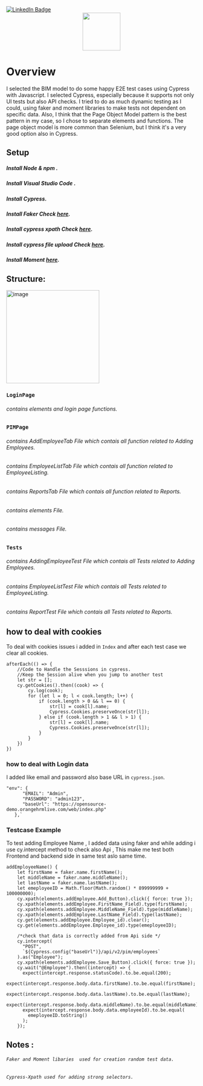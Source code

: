 
<div id="badges">
  <a href="https://www.linkedin.com/in/sara-nagy-elzahry/">
    <img src="https://img.shields.io/badge/LinkedIn-blue?style=for-the-badge&logo=linkedin&logoColor=white" alt="LinkedIn Badge"/>
  </a>
</div>
<div id="header" align="center">
  <img src="https://media.giphy.com/media/M9gbBd9nbDrOTu1Mqx/giphy.gif" width="100"/>
</div>

# Overview
I selected the BIM model to do some happy E2E test cases using Cypress with Javascript. I selected Cypress, especially because it supports not only UI tests but also API checks.
I tried to do as much dynamic testing as I could, using faker and moment libraries to make tests not dependent on specific data.
Also, I think that the Page Object Model pattern is the best pattern in my case, so I chose to separate elements and functions. The page object model is more common than Selenium, but I think it's a very good option also in Cypress.

## Setup

##### Install Node & npm .
##### Install Visual Studio Code .
##### Install Cypress.
##### Install Faker Check [here](https://www.npmjs.com/package/@faker-js/faker).
##### Install cypress xpath Check [here](https://www.npmjs.com/package/@cypress/xpath).
##### Install cypress file upload Check [here](https://www.npmjs.com/package/cypress-file-upload).
##### Install Moment [here](https://www.npmjs.com/package/moment).

## Structure:
<img width="246" alt="image" src="https://user-images.githubusercontent.com/78497060/223422679-822b22d7-edb8-4317-8714-115df73d98c8.png">

### `LoginPage`
###### contains elements and login page functions.
### `PIMPage`
###### contains AddEmployeeTab File which contais all function related to Adding Employees.
###### contains EmployeeListTab File which contais all function related to EmployeeListing.
###### contains ReportsTab File which contais all function related to Reports.
###### contains elements File.
###### contains messages File.
### `Tests`
###### contains AddingEmployeeTest File which contais all Tests related to Adding Employees.
###### contains EmployeeListTest File which contais all Tests related to EmployeeListing.
###### contains ReportTest File which contais all Tests related to Reports.

## how to deal with cookies 
To deal with cookies issues i added in `Index` and after each test case we clear all cookies.
```
afterEach(() => {
    //Code to Handle the Sesssions in cypress.
    //Keep the Session alive when you jump to another test
    let str = [];
    cy.getCookies().then((cook) => {
        cy.log(cook);
        for (let l = 0; l < cook.length; l++) {
            if (cook.length > 0 && l == 0) {
                str[l] = cook[l].name;
                Cypress.Cookies.preserveOnce(str[l]);
            } else if (cook.length > 1 && l > 1) {
                str[l] = cook[l].name;
                Cypress.Cookies.preserveOnce(str[l]);
            }
        }
    })
})
```

### how to deal with Login data 
I added like email and password also base URL in `cypress.json`.

``` 
"env": {
      "EMAIL": "Admin",
      "PASSWORD": "admin123",
      "baseUrl": "https://opensource-demo.orangehrmlive.com/web/index.php"
   },`
```
### Testcase Example
To test adding Employee Name , I added data using faker and while adding i use cy.intercept method to check also Api , This make me test both Frontend and backend side in same test aslo same time.

```
addEmployeeName() {
    let firstName = faker.name.firstName();
    let middleName = faker.name.middleName();
    let lastName = faker.name.lastName();
    let emeployeeID = Math.floor(Math.random() * 899999999 + 100000000);
    cy.xpath(elements.addEmployee.Add_Button).click({ force: true });
    cy.xpath(elements.addEmployee.FirstName_Field).type(firstName);
    cy.xpath(elements.addEmployee.MiddleName_Field).type(middleName);
    cy.xpath(elements.addEmployee.LastName_Field).type(lastName);
    cy.get(elements.addEmployee.Employee_id).clear();
    cy.get(elements.addEmployee.Employee_id).type(emeployeeID);

    /*check that data is correctly added from Api side */
    cy.intercept(
      "POST",
      `${Cypress.config("baseUrl")}/api/v2/pim/employees`
    ).as("Employee");
    cy.xpath(elements.addEmployee.Save_Button).click({ force: true });
    cy.wait("@Employee").then((intercept) => {
      expect(intercept.response.statusCode).to.be.equal(200);
      expect(intercept.response.body.data.firstName).to.be.equal(firstName);
      expect(intercept.response.body.data.lastName).to.be.equal(lastName);
      expect(intercept.response.body.data.middleName).to.be.equal(middleName);
      expect(intercept.response.body.data.employeeId).to.be.equal(
        emeployeeID.toString()
      );
    });
```
 

## Notes :

###### `Faker and Moment libaries  used for creation random test data.`
###### `Cypress-Xpath used for adding strong selectors.`



